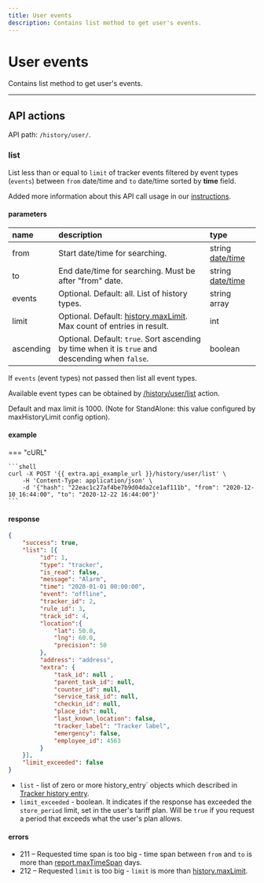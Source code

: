 ```yaml
---
title: User events
description: Contains list method to get user's events.
---
```


# User events

Contains list method to get user's events.

***

## API actions

API path: `/history/user/`.

### list

List less than or equal to `limit` of tracker events filtered by event types (`events`) between `from` date/time 
and `to` date/time sorted by **time** field.

Added more information about this API call usage in 
our [instructions](../../../how-to/how-to-work-with-notifications.md#all-events-of-a-user-per-specific-time-period).

#### parameters

| name      | description                                                                                      | type                                                       |
|:----------|:-------------------------------------------------------------------------------------------------|:-----------------------------------------------------------|
| from      | Start date/time for searching.                                                                   | string [date/time](../../../getting-started.md#data-types) |
| to        | End date/time for searching. Must be after "from" date.                                          | string [date/time](../../../getting-started.md#data-types) |
| events    | Optional. Default: all. List of history types.                                                   | string array                                               |
| limit     | Optional. Default: [history.maxLimit](../dealer.md). Max count of entries in result.             | int                                                        |
| ascending | Optional. Default: `true`. Sort ascending by time when it is `true` and descending when `false`. | boolean                                                    |

If `events` (event types) not passed then list all event types.

Available event types can be obtained by [/history/user/list](./history_type.md#list) action.

Default and max limit is 1000. (Note for StandAlone: this value configured by maxHistoryLimit config option).

#### example

=== "cURL"

    ```shell
    curl -X POST '{{ extra.api_example_url }}/history/user/list' \
        -H 'Content-Type: application/json' \
        -d '{"hash": "22eac1c27af4be7b9d04da2ce1af111b", "from": "2020-12-10 16:44:00", "to": "2020-12-22 16:44:00"}'
    ```

#### response

```json
{
    "success": true,
    "list": [{
         "id": 1,
         "type": "tracker",
         "is_read": false,
         "message": "Alarm",
         "time": "2020-01-01 00:00:00",
         "event": "offline",
         "tracker_id": 2,
         "rule_id": 3,
         "track_id": 4,
         "location":{ 
             "lat": 50.0,
             "lng": 60.0,
             "precision": 50
         },
         "address": "address",
         "extra": {
             "task_id": null ,
             "parent_task_id": null,
             "counter_id": null,
             "service_task_id": null,
             "checkin_id": null,
             "place_ids": null,
             "last_known_location": false,
             "tracker_label": "Tracker label",
             "emergency": false,
             "employee_id": 4563
         }
    }],
    "limit_exceeded": false
}
```

* `list` - list of zero or more history_entry` objects which described in [Tracker history entry](./index.md#tracker-history-entry). 
* `limit_exceeded` - boolean. It indicates if the response has exceeded the `store_period` limit, set in the user's 
tariff plan. Will be `true` if you request a period that exceeds what the user's plan allows.

#### errors

* 211 – Requested time span is too big - time span between `from` and `to` is more than [report.maxTimeSpan](../dealer.md) days.
* 212 – Requested `limit` is too big - `limit` is more than [history.maxLimit](../dealer.md).
